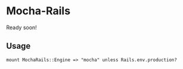 # Mocha-Rails

Ready soon!

## Usage

```
mount MochaRails::Engine => "mocha" unless Rails.env.production?
```
